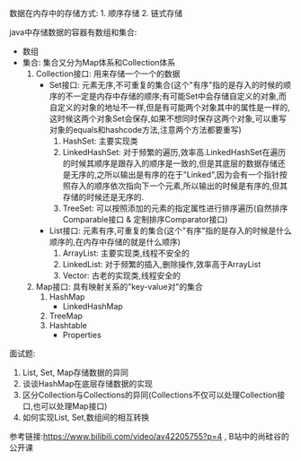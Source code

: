 数据在内存中的存储方式:  1.  顺序存储   2.  链式存储

java中存储数据的容器有数组和集合:

* 数组
* 集合: 集合又分为Map体系和Collection体系
  1. Collection接口: 用来存储一个一个的数据
     * Set接口: 元素无序,不可重复的集合(这个"有序"指的是存入的时候的顺序的不一定是内存中存储的顺序;有可能Set中会存储自定义的对象,而自定义的对象的地址不一样,但是有可能两个对象其中的属性是一样的,这时候这两个对象Set会保存,如果不想同时保存这两个对象,可以重写对象的equals和hashcode方法,注意两个方法都要重写)
       1. HashSet: 主要实现类
       2. LinkedHashSet: 对于频繁的遍历,效率高.LinkedHashSet在遍历的时候其顺序是跟存入的顺序是一致的,但是其底层的数据存储还是无序的,之所以输出是有序的在于"Linked",因为会有一个指针按照存入的顺序依次指向下一个元素,所以输出的时候是有序的,但其存储的时候还是无序的.
       3. TreeSet: 可以按照添加的元素的指定属性进行排序遍历(自然排序Comparable接口 & 定制排序Comparator接口)
     * List接口: 元素有序,可重复的集合(这个"有序"指的是存入的时候是什么顺序的,在内存中存储的就是什么顺序)
       1. ArrayList: 主要实现类,线程不安全的
       2. LinkedList: 对于频繁的插入,删除操作,效率高于ArrayList
       3. Vector: 古老的实现类,线程安全的
  2. Map接口: 具有映射关系的"key-value对"的集合
     1. HashMap
        * LinkedHashMap
     2. TreeMap
     3. Hashtable
        * Properties

面试题:

1. List, Set, Map存储数据的异同
2. 谈谈HashMap在底层存储数据的实现
3. 区分Collection与Collections的异同(Collections不仅可以处理Collection接口,也可以处理Map接口)
4. 如何实现List, Set,数组间的相互转换

参考链接:https://www.bilibili.com/video/av42205755?p=4  ,  B站中的尚硅谷的公开课